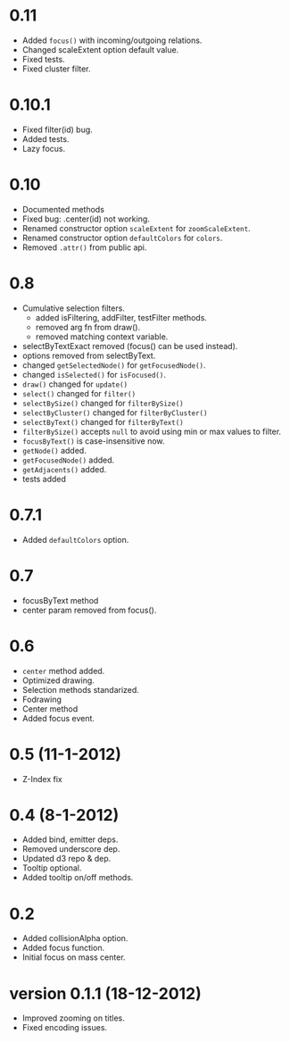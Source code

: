 # 0.11
* Added `focus()` with incoming/outgoing relations.
* Changed scaleExtent option default value.
* Fixed tests.
* Fixed cluster filter.

# 0.10.1
* Fixed filter(id) bug.
* Added tests.
* Lazy focus.

# 0.10
* Documented methods
* Fixed bug: .center(id) not working.
* Renamed constructor option `scaleExtent` for `zoomScaleExtent`.
* Renamed constructor option `defaultColors` for `colors`.
* Removed `.attr()` from public api.

# 0.8
* Cumulative selection filters.
    * added isFiltering, addFilter, testFilter methods.
    * removed arg fn from draw().
    * removed matching context variable.
* selectByTextExact removed (focus() can be used instead).
* options removed from selectByText.
* changed `getSelectedNode()` for `getFocusedNode()`.
* changed `isSelected()` for `isFocused()`.
* `draw()` changed for `update()`
* `select()` changed for `filter()`
* `selectBySize()` changed for `filterBySize()`
* `selectByCluster()` changed for `filterByCluster()`
* `selectByText()` changed for `filterByText()`
* `filterBySize()` accepts `null` to avoid using min or max values to filter.
* `focusByText()` is case-insensitive now.
* `getNode()` added.
* `getFocusedNode()` added.
* `getAdjacents()` added.
* tests added

# 0.7.1
* Added `defaultColors` option.

# 0.7
* focusByText method
* center param removed from focus().

# 0.6
* `center` method added.
* Optimized drawing.
* Selection methods standarized.
* Fodrawing
* Center method
* Added focus event.

# 0.5 (11-1-2012)
* Z-Index fix

# 0.4 (8-1-2012)
* Added bind, emitter deps.
* Removed underscore dep.
* Updated d3 repo & dep.
* Tooltip optional.
* Added tooltip on/off methods.

# 0.2
* Added collisionAlpha option.
* Added focus function.
* Initial focus on mass center.

# version 0.1.1 (18-12-2012)
* Improved zooming on titles.
* Fixed encoding issues.

